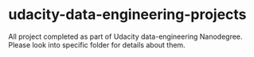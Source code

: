 # udacity-data-engineering-projects

All project completed as part of Udacity data-engineering Nanodegree. Please look into specific folder for details about them.
